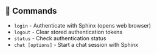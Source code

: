 ## 🚀 Commands

- `login` - Authenticate with Sphinx (opens web browser)
- `logout` - Clear stored authentication tokens
- `status` - Check authentication status
- `chat [options]` - Start a chat session with Sphinx